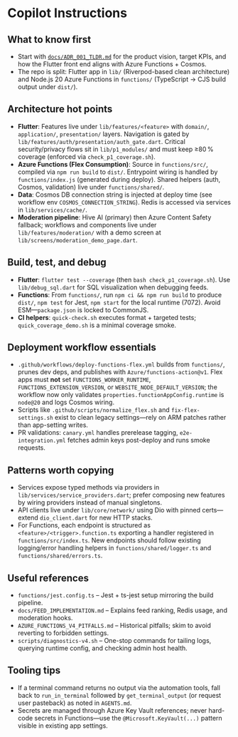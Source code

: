 # Copilot Instructions

## What to know first
- Start with [`docs/ADR_001_TLDR.md`](../docs/ADR_001_TLDR.md) for the product vision, target KPIs, and how the Flutter front end aligns with Azure Functions + Cosmos.
- The repo is split: Flutter app in `lib/` (Riverpod-based clean architecture) and Node.js 20 Azure Functions in `functions/` (TypeScript → CJS build output under `dist/`).

## Architecture hot points
- **Flutter**: Features live under `lib/features/<feature>` with `domain/`, `application/`, `presentation/` layers. Navigation is gated by `lib/features/auth/presentation/auth_gate.dart`. Critical security/privacy flows sit in `lib/p1_modules/` and must keep ≥80 % coverage (enforced via `check_p1_coverage.sh`).
- **Azure Functions (Flex Consumption)**: Source in `functions/src/`, compiled via `npm run build` to `dist/`. Entrypoint wiring is handled by `functions/index.js` (generated during deploy). Shared helpers (auth, Cosmos, validation) live under `functions/shared/`.
- **Data**: Cosmos DB connection string is injected at deploy time (see workflow env `COSMOS_CONNECTION_STRING`). Redis is accessed via services in `lib/services/cache/`.
- **Moderation pipeline**: Hive AI (primary) then Azure Content Safety fallback; workflows and components live under `lib/features/moderation/` with a demo screen at `lib/screens/moderation_demo_page.dart`.

## Build, test, and debug
- **Flutter**: `flutter test --coverage` (then `bash check_p1_coverage.sh`). Use `lib/debug_sql.dart` for SQL visualization when debugging feeds.
- **Functions**: From `functions/`, run `npm ci && npm run build` to produce `dist/`, `npm test` for Jest, `npm start` for the local runtime (7072). Avoid ESM—`package.json` is locked to CommonJS.
- **CI helpers**: `quick-check.sh` executes format + targeted tests; `quick_coverage_demo.sh` is a minimal coverage smoke.

## Deployment workflow essentials
- `.github/workflows/deploy-functions-flex.yml` builds from `functions/`, prunes dev deps, and publishes with `Azure/functions-action@v1`. Flex apps must **not** set `FUNCTIONS_WORKER_RUNTIME`, `FUNCTIONS_EXTENSION_VERSION`, or `WEBSITE_NODE_DEFAULT_VERSION`; the workflow now only validates `properties.functionAppConfig.runtime` is `node@20` and logs Cosmos wiring.
- Scripts like `.github/scripts/normalize_flex.sh` and `fix-flex-settings.sh` exist to clean legacy settings—rely on ARM patches rather than app-setting writes.
- PR validations: `canary.yml` handles prerelease tagging, `e2e-integration.yml` fetches admin keys post-deploy and runs smoke requests.

## Patterns worth copying
- Services expose typed methods via providers in `lib/services/service_providers.dart`; prefer composing new features by wiring providers instead of manual singletons.
- API clients live under `lib/core/network/` using Dio with pinned certs—extend `dio_client.dart` for new HTTP stacks.
- For Functions, each endpoint is structured as `<feature>/<trigger>.function.ts` exporting a handler registered in `functions/src/index.ts`. New endpoints should follow existing logging/error handling helpers in `functions/shared/logger.ts` and `functions/shared/errors.ts`.

## Useful references
- `functions/jest.config.ts` – Jest + ts-jest setup mirroring the build pipeline.
- `docs/FEED_IMPLEMENTATION.md` – Explains feed ranking, Redis usage, and moderation hooks.
- `AZURE_FUNCTIONS_V4_PITFALLS.md` – Historical pitfalls; skim to avoid reverting to forbidden settings.
- `scripts/diagnostics-v4.sh` – One-stop commands for tailing logs, querying runtime config, and checking admin host health.

## Tooling tips
- If a terminal command returns no output via the automation tools, fall back to `run_in_terminal` followed by `get_terminal_output` (or request user pasteback) as noted in `AGENTS.md`.
- Secrets are managed through Azure Key Vault references; never hard-code secrets in Functions—use the `@Microsoft.KeyVault(...)` pattern visible in existing app settings.
